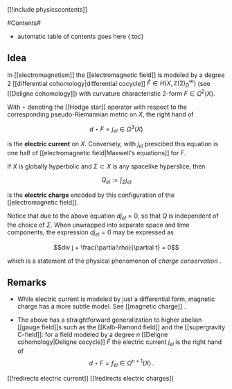 
<div class="rightHandSide toc">
[[!include physicscontents]]
</div>


#Contents#
* automatic table of contents goes here
{:toc}

## Idea

In [[electromagnetism]] the [[electromagnetic field]] is modeled by a degree 2 [[differential cohomology|differential cocycle]] $\hat F \in H(X, \mathbb{Z}(2)_D^\infty)$ (see [[Deligne cohomology]]) with curvature characteristic 2-form $F \in \Omega^2(X)$.

With $\star$ denoting the [[Hodge star]] operator with respect to the corresponding pseudo-Riemannian metric on $X$, the right hand of

$$
  d \star F = j_{el} \in \Omega^3(X)
$$

is the **electric current** on $X$. Conversely, with $j_{el}$ prescibed this equation is one half of [[electromagnetic field|Maxwell's equations]] for $F$.


If $X$ is globally hyperbolic and $\Sigma \subset X$ is any spacelike hyperslice, then

$$
  Q_{el} := \int_\Sigma j_{el}
$$

is the **electric charge**  encoded by this configuration of the [[electromagnetic field]].

Notice that due to the above equation $d j_{el} = 0$, so that $Q$ is independent of the choice of $\Sigma$. When unwrapped into separate space and time components, the expression $d j_{el} = 0$ may be expressed as

$$div j + \frac{\partial\rho}{\partial t} = 0$$

which is a statement of the physical phenomenon of _charge conservation_ .

## Remarks 

* While electric current is modeled by just a differential form, magnetic charge has a more subtle model. See [[magnetic charge]] .

* The above has a straightforward generalization to higher abelian [[gauge field]]s such as the [[Kalb-Ramond field]] and the [[supergravity C-field]]: for a field modeled by a degree $n$ [[Deligne cohomology|Deligne cocycle]] $\hat F$ the electric current $j_{el}$ is the right hand of
  $$
    d \star F = f_{el} \in \Omega^{n+1}(X)
    \,.
  $$

[[!redirects electric current]]
[[!redirects electric charges]]